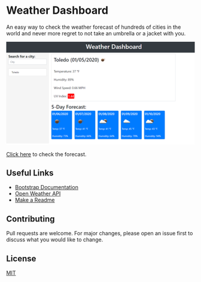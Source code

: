 # Weather Dashboard

   An easy way to check the weather forecast of hundreds of cities in the world and never more regret to not take an umbrella or a jacket with you. 

   ![Weather Dashboard](https://github.com/tvolpatto/weather-dashboard/blob/master/assets/screenshot/screen1.PNG)

   
   [Click here](https://tvolpatto.github.io/weather-dashboard/) to check the forecast.



## Useful Links 

   * [Bootstrap Documentation](https://getbootstrap.com/docs/4.3/getting-started/introduction/)
   * [Open Weather API](https://openweathermap.org/api)
   * [Make a Readme](https://www.makeareadme.com/)

## Contributing

   Pull requests are welcome. For major changes, please open an issue first to discuss what you would like to change.


## License
   
   [MIT](https://choosealicense.com/licenses/mit/)
